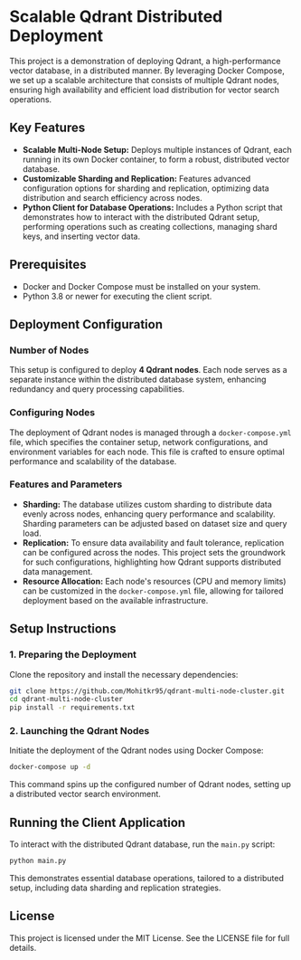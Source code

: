 # Scalable Qdrant Distributed Deployment

This project is a demonstration of deploying Qdrant, a high-performance vector database, in a distributed manner. By leveraging Docker Compose, we set up a scalable architecture that consists of multiple Qdrant nodes, ensuring high availability and efficient load distribution for vector search operations.

## Key Features

- **Scalable Multi-Node Setup:** Deploys multiple instances of Qdrant, each running in its own Docker container, to form a robust, distributed vector database.
- **Customizable Sharding and Replication:** Features advanced configuration options for sharding and replication, optimizing data distribution and search efficiency across nodes.
- **Python Client for Database Operations:** Includes a Python script that demonstrates how to interact with the distributed Qdrant setup, performing operations such as creating collections, managing shard keys, and inserting vector data.

## Prerequisites

- Docker and Docker Compose must be installed on your system.
- Python 3.8 or newer for executing the client script.

## Deployment Configuration

### Number of Nodes

This setup is configured to deploy **4 Qdrant nodes**. Each node serves as a separate instance within the distributed database system, enhancing redundancy and query processing capabilities.

### Configuring Nodes

The deployment of Qdrant nodes is managed through a `docker-compose.yml` file, which specifies the container setup, network configurations, and environment variables for each node. This file is crafted to ensure optimal performance and scalability of the database.

### Features and Parameters

- **Sharding:** The database utilizes custom sharding to distribute data evenly across nodes, enhancing query performance and scalability. Sharding parameters can be adjusted based on dataset size and query load.
- **Replication:** To ensure data availability and fault tolerance, replication can be configured across the nodes. This project sets the groundwork for such configurations, highlighting how Qdrant supports distributed data management.
- **Resource Allocation:** Each node's resources (CPU and memory limits) can be customized in the `docker-compose.yml` file, allowing for tailored deployment based on the available infrastructure.

## Setup Instructions

### 1. Preparing the Deployment

Clone the repository and install the necessary dependencies:

```bash
git clone https://github.com/Mohitkr95/qdrant-multi-node-cluster.git
cd qdrant-multi-node-cluster
pip install -r requirements.txt
```

### 2. Launching the Qdrant Nodes

Initiate the deployment of the Qdrant nodes using Docker Compose:

```bash
docker-compose up -d
```

This command spins up the configured number of Qdrant nodes, setting up a distributed vector search environment.

## Running the Client Application

To interact with the distributed Qdrant database, run the `main.py` script:

```bash
python main.py
```

This demonstrates essential database operations, tailored to a distributed setup, including data sharding and replication strategies.

## License

This project is licensed under the MIT License. See the LICENSE file for full details.